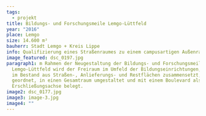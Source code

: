 ```yaml
---
tags:
  - projekt
title: Bildungs- und Forschungsmeile Lemgo-Lüttfeld
year: "2016"
place: Lemgo
size: 14.600 m²
bauherr: Stadt Lemgo + Kreis Lippe
info: Qualifizierung eines Straßenraumes zu einem campusartigen Außenraum
image_featured: dsc_0197.jpg
paragraph1: m Rahmen der Neugestaltung der Bildungs- und Forschungsmeile
  Lemgo-Lüttfeld wird der Freiraum im Umfeld der Bildungseinrichtungen, der sich
  im Bestand aus Straßen-, Anlieferungs- und Restflächen zusammensetzt, neu
  geordnet, in einen Gesamtraum umgestaltet und mit einem Boulevard als
  Erschließungsachse belegt.
image2: dsc_0177.jpg
image3: image-3.jpg
image4: ""
---
```

